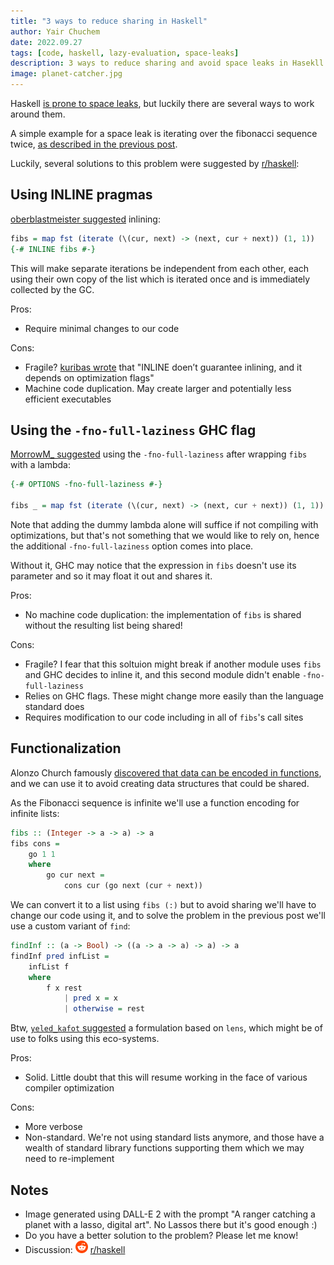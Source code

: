 ```yaml
---
title: "3 ways to reduce sharing in Haskell"
author: Yair Chuchem
date: 2022.09.27
tags: [code, haskell, lazy-evaluation, space-leaks]
description: 3 ways to reduce sharing and avoid space leaks in Hasekll
image: planet-catcher.jpg
---
```


Haskell [is prone to space leaks](/posts/a-simple-challenge-for-haskellers), but luckily there are several ways to work around them.

A simple example for a space leak is iterating over the fibonacci sequence twice, [as described in the previous post](/posts/a-simple-challenge-for-haskellers).

Luckily, several solutions to this problem were suggested by [r/haskell](https://www.reddit.com/r/haskell/comments/xngj2w/a_simple_challenge_for_haskellers/):

## Using INLINE pragmas

[oberblastmeister suggested](https://www.reddit.com/r/haskell/comments/xngj2w/a_simple_challenge_for_haskellers/ipu5qoj/) inlining:

```Haskell
fibs = map fst (iterate (\(cur, next) -> (next, cur + next)) (1, 1))
{-# INLINE fibs #-}
```

This will make separate iterations be independent from each other, each using their own copy of the list which is iterated once and is immediately collected by the GC.

Pros:

* Require minimal changes to our code

Cons:

* Fragile? [kuribas wrote](https://www.reddit.com/r/haskell/comments/xngj2w/a_simple_challenge_for_haskellers/ipxydqx/) that "INLINE doen’t guarantee inlining, and it depends on optimization flags"
* Machine code duplication. May create larger and potentially less efficient executables

## Using the `-fno-full-laziness` GHC flag

[MorrowM_ suggested](https://www.reddit.com/r/haskell/comments/xngj2w/a_simple_challenge_for_haskellers/ipug4yp/) using the `-fno-full-laziness` after wrapping `fibs` with a lambda:

```Haskell
{-# OPTIONS -fno-full-laziness #-}

fibs _ = map fst (iterate (\(cur, next) -> (next, cur + next)) (1, 1))
```

Note that adding the dummy lambda alone will suffice if not compiling with optimizations, but that's not something that we would like to rely on, hence the additional `-fno-full-laziness` option comes into place.

Without it, GHC may notice that the expression in `fibs` doesn't use its parameter and so it may float it out and shares it.

Pros:

* No machine code duplication: the implementation of `fibs` is shared without the resulting list being shared!

Cons:

* Fragile? I fear that this soltuion might break if another module uses `fibs` and GHC decides to inline it, and this second module didn't enable `-fno-full-laziness`
* Relies on GHC flags. These might change more easily than the language standard does
* Requires modification to our code including in all of `fibs`'s call sites

## Functionalization

Alonzo Church famously [discovered that data can be encoded in functions](https://en.wikipedia.org/wiki/Church_encoding), and we can use it to avoid creating data structures that could be shared.

As the Fibonacci sequence is infinite we'll use a function encoding for infinite lists:

```Haskell
fibs :: (Integer -> a -> a) -> a
fibs cons =
    go 1 1
    where
        go cur next =
            cons cur (go next (cur + next))
```

We can convert it to a list using `fibs (:)` but to avoid sharing we'll have to change our code using it, and to solve the problem in the previous post we'll use a custom variant of `find`:

```Haskell
findInf :: (a -> Bool) -> ((a -> a -> a) -> a) -> a
findInf pred infList =
    infList f
    where
        f x rest
            | pred x = x
            | otherwise = rest
```

Btw, [`yeled_kafot` suggested](https://www.reddit.com/r/haskell/comments/xngj2w/a_simple_challenge_for_haskellers/ipvm3g3/) a formulation based on `lens`, which might be of use to folks using this eco-systems.

Pros:

* Solid. Little doubt that this will resume working in the face of various compiler optimization

Cons:

* More verbose
* Non-standard. We're not using standard lists anymore, and those have a wealth of standard library functions supporting them which we may need to re-implement

## Notes

* Image generated using DALL-E 2 with the prompt "A ranger catching a planet with a lasso, digital art". No Lassos there but it's good enough :)
* Do you have a better solution to the problem? Please let me know!
* Discussion: <img src="/images/reddit.svg" alt="reddit" style="width: 20px; display: inline;"/> [r/haskell](https://www.reddit.com/r/haskell/comments/xppwju/3_ways_to_reduce_sharing_to_avoid_space_leaks/)
